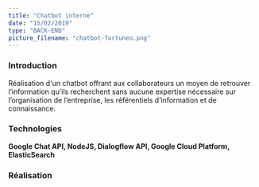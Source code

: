 ```yaml
---
title: "Chatbot interne"
date: "15/02/2019"
type: "BACK-END"
picture_filename: "chatbot-fortuneo.png"
---
```


### Introduction

Réalisation d'un chatbot offrant aux collaborateurs un moyen de retrouver l’information qu’ils recherchent sans aucune expertise nécessaire sur l’organisation de l’entreprise, les référentiels d’information et de connaissance.

### Technologies

**Google Chat API, NodeJS, Dialogflow API, Google Cloud Platform, ElasticSearch**

### Réalisation
